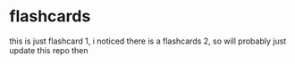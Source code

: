# flashcards
this is just flashcard 1, i noticed there is a flashcards 2, so will probably just update this repo then
